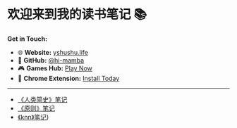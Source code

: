 
# 欢迎来到我的读书笔记 📚

**Get in Touch:**
- 🌐 **Website:** [yshushu.life](http://yshushu.life)
- 💼 **GitHub:** [@hi-mamba](https://github.com/hi-mamba)
- 🎮 **Games Hub:** [Play Now](http://yshushu.life/games)
- 📱 **Chrome Extension:** [Install Today](https://chromewebstore.google.com/detail/%E6%99%BA%E8%83%BD%E7%AC%94%E8%AE%B0%E5%8A%A9%E6%89%8B/koagmdbgenccmabaafpnfimepblcbpmc)

---

- [《人类简史》笔记](./notes/sapiens.md)
- [《原则》笔记](./notes/principles.md)
- [《knn》笔记](./notes/knn_normalization.html))